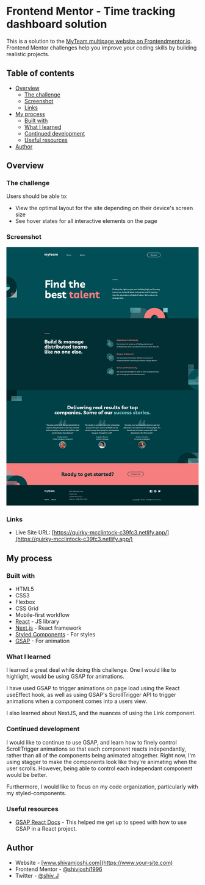 # Frontend Mentor - Time tracking dashboard solution

This is a solution to the [MyTeam multipage website on Frontendmentor.io](https://www.frontendmentor.io/challenges/myteam-multipage-website-mxlEauvW). Frontend Mentor challenges help you improve your coding skills by building realistic projects. 

## Table of contents

- [Overview](#overview)
  - [The challenge](#the-challenge)
  - [Screenshot](#screenshot)
  - [Links](#links)
- [My process](#my-process)
  - [Built with](#built-with)
  - [What I learned](#what-i-learned)
  - [Continued development](#continued-development)
  - [Useful resources](#useful-resources)
- [Author](#author)

## Overview

### The challenge

Users should be able to:

- View the optimal layout for the site depending on their device's screen size
- See hover states for all interactive elements on the page

### Screenshot

![](https://github.com/shivjoshi1996/myteam-multi-page-next/raw/main/public/myteam-screenshot.png)

### Links

- Live Site URL: [https://quirky-mcclintock-c39fc3.netlify.app/](https://quirky-mcclintock-c39fc3.netlify.app/)

## My process

### Built with

- HTML5
- CSS3
- Flexbox
- CSS Grid
- Mobile-first workflow
- [React](https://reactjs.org/) - JS library
- [Next.js](https://nextjs.org/) - React framework
- [Styled Components](https://styled-components.com/) - For styles
- [GSAP](https://greensock.com/) - For animation


### What I learned

I learned a great deal while doing this challenge. One I would like to highlight, would be using GSAP for animations. 

I have used GSAP to trigger animations on page load using the React useEffect hook, as well as using GSAP's ScrollTrigger API to trigger animations when a component comes into a users view.

I also learned about NextJS, and the nuances of using the Link component. 

### Continued development

I would like to continue to use GSAP, and learn how to finely control ScrollTrigger animations so that each component reacts independantly, rather than all of the components being animated altogether. Right now, I'm using stagger to make the components look like they're animating when the user scrolls. However, being able to control each independant component would be better. 

Furthermore, I would like to focus on my code organization, particularly with my styled-components. 

### Useful resources

- [GSAP React Docs](https://greensock.com/react/) - This helped me get up to speed with how to use GSAP in a React project. 


## Author

- Website - [www.shivamjoshi.com](https://www.your-site.com)
- Frontend Mentor - [@shivjoshi1996](https://www.frontendmentor.io/profile/shivjoshi1996)
- Twitter - [@shiv_J](https://www.twitter.com/Shiv_J)
